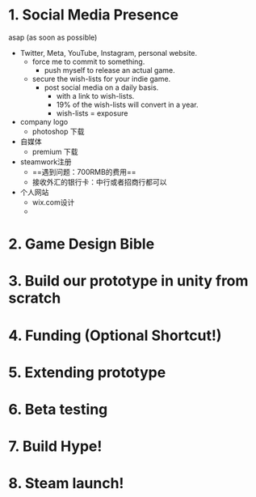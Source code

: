 # 1. Social Media Presence
asap (as soon as possible)
- Twitter, Meta, YouTube, Instagram, personal website.
	- force me to commit to something.
		- push myself to release an actual game.
	- secure the wish-lists for your indie game.
		- post social media on a daily basis.
			- with a link to wish-lists.
			- 19% of the wish-lists will convert in a year.
			- wish-lists = exposure
- company logo
	- photoshop 下载
- 自媒体
	- premium 下载
- steamwork注册
	- ==遇到问题：700RMB的费用==
	- 接收外汇的银行卡：中行或者招商行都可以
- 个人网站
	- wix.com设计
	- 
# 2. Game Design Bible
# 3. Build our prototype in unity from scratch
# 4. Funding (Optional Shortcut!)
# 5. Extending prototype
# 6. Beta testing
# 7. Build Hype!
# 8. Steam launch!
